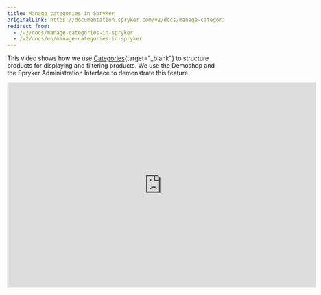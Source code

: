```yaml
---
title: Manage categories in Spryker
originalLink: https://documentation.spryker.com/v2/docs/manage-categories-in-spryker
redirect_from:
  - /v2/docs/manage-categories-in-spryker
  - /v2/docs/en/manage-categories-in-spryker
---
```


This video shows how we use [Categories](https://documentation.spryker.com/v2/docs/category-management-201903){target="_blank"} to structure products for displaying and filtering products. We use the Demoshop and the Spryker Administration Interface to demonstrate this feature.

<iframe src="https://fast.wistia.net/embed/iframe/g3l3c7xt93" title="Category Management" allowtransparency="true" frameborder="0" scrolling="no" class="wistia_embed" name="wistia_embed" allowfullscreen="0" mozallowfullscreen="0" webkitallowfullscreen="0" oallowfullscreen="0" msallowfullscreen="0" width="720" height="480"></iframe>
